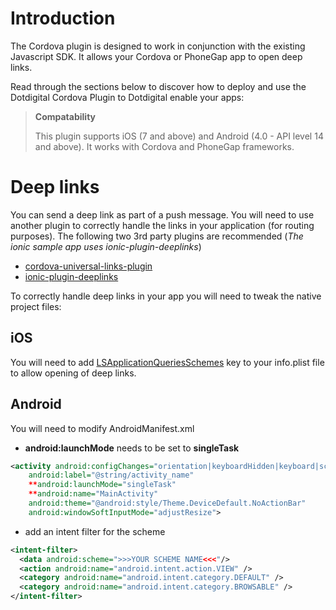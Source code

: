 # Introduction
The Cordova plugin is designed to work in conjunction with the existing Javascript SDK. It allows your Cordova or PhoneGap app to open deep links. 

Read through the sections below to discover how to deploy and use the Dotdigital Cordova Plugin to Dotdigital enable your apps:
>**Compatability**
>
> This plugin supports iOS (7 and above) and Android (4.0 - API level 14 and above). It works with Cordova and PhoneGap frameworks.






# Deep links
You can send a deep link as part of a push message. 
You will need to use another plugin to correctly handle the links in your application (for routing purposes). 
The following two 3rd party plugins are recommended (*The ionic sample app uses ionic-plugin-deeplinks*)

  * [cordova-universal-links-plugin](https://github.com/nordnet/cordova-universal-links-plugin)
  * [ionic-plugin-deeplinks](https://github.com/driftyco/ionic-plugin-deeplinks)

To correctly handle deep links in your app you will need to tweak the native project files:

## iOS 

You will need to add <a href="https://developer.apple.com/library/ios/documentation/General/Reference/InfoPlistKeyReference/Articles/LaunchServicesKeys.html#//apple_ref/doc/uid/TP40009250-SW14" target="_new">LSApplicationQueriesSchemes</a> key to your info.plist file to allow opening of deep links.

## Android

You will need to modify AndroidManifest.xml 

- **android:launchMode** needs to be set to **singleTask** 

```xml
<activity android:configChanges="orientation|keyboardHidden|keyboard|screenSize|locale" 
    android:label="@string/activity_name" 
    **android:launchMode="singleTask" 
    **android:name="MainActivity" 
    android:theme="@android:style/Theme.DeviceDefault.NoActionBar" 
    android:windowSoftInputMode="adjustResize">
```
- add an intent filter for the scheme
```xml
<intent-filter>
  <data android:scheme=">>>YOUR SCHEME NAME<<<"/>
  <action android:name="android.intent.action.VIEW" />
  <category android:name="android.intent.category.DEFAULT" />
  <category android:name="android.intent.category.BROWSABLE" />
</intent-filter>
```

